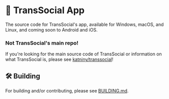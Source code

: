# 📱 TransSocial App
The source code for TransSocial's app, available for Windows, macOS, and Linux, and coming soon to Android and iOS.

### Not TransSocial's main repo!
If you're looking for the main source code of TransSocial or information on what TransSocial is, please see [katniny/transsocial](https://github.com/katniny/transsocial)!

## 🛠 Building
For building and/or contributing, please see [BUILDING.md](/BUILDING.md).